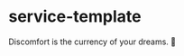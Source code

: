 # service-template

<!-- INSPIRATIONAL_QUOTE_START -->
Discomfort is the currency of your dreams.
🐶
<!-- INSPIRATIONAL_QUOTE_END -->
